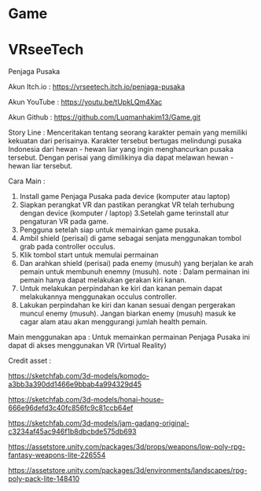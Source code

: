# Game
# VRseeTech
Penjaga Pusaka

Akun Itch.io : https://vrseetech.itch.io/penjaga-pusaka

Akun YouTube : https://youtu.be/tUpkLQm4Xac

Akun Github : https://github.com/Luqmanhakim13/Game.git

Story Line : 
Menceritakan tentang seorang karakter pemain yang memiliki kekuatan dari perisainya. 
Karakter tersebut bertugas melindungi pusaka Indonesia dari hewan - hewan liar yang
ingin menghancurkan pusaka tersebut. Dengan perisai yang dimilikinya dia dapat 
melawan hewan - hewan liar tersebut.

Cara Main :
1. Install game Penjaga Pusaka pada device (komputer atau laptop)
2. Siapkan perangkat VR dan pastikan perangkat VR telah terhubung dengan device (komputer / laptop)
3.Setelah game terinstall atur pengaturan VR pada game.
4. Pengguna setelah siap untuk memainkan game pusaka.
5. Ambil shield (perisai) di game sebagai senjata menggunakan tombol grab pada controller occulus.
6. Klik tombol start untuk memulai permainan
8. Dan arahkan shield (perisai)  pada enemy (musuh) yang berjalan ke arah pemain untuk membunuh enemny (musuh).
note : Dalam permainan ini pemain hanya dapat melakukan gerakan kiri kanan.
9. Untuk melakukan perpindahan ke kiri dan kanan pemain dapat melakukannya menggunakan occulus controller. 
10. Lakukan perpindahan ke kiri dan kanan sesuai dengan pergerakan muncul enemy (musuh). 
Jangan biarkan enemy (musuh) masuk ke cagar alam atau akan menggurangi jumlah health pemain.


Main menggunakan apa :
Untuk memainkan permainan Penjaga Pusaka ini dapat di akses menggunakan VR (Virtual Reality)

Credit asset :

https://sketchfab.com/3d-models/komodo-a3bb3a390dd1466e9bbab4a994329d45

https://sketchfab.com/3d-models/honai-house-666e96defd3c40fc856fc9c81ccb64ef

https://sketchfab.com/3d-models/jam-gadang-original-c3234af45ac946f1b8dbcbde575db693

https://assetstore.unity.com/packages/3d/props/weapons/low-poly-rpg-fantasy-weapons-lite-226554

https://assetstore.unity.com/packages/3d/environments/landscapes/rpg-poly-pack-lite-148410
